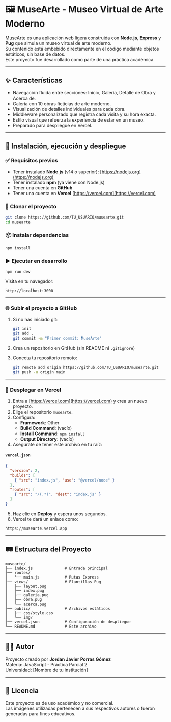 
# 🖼️ MuseArte - Museo Virtual de Arte Moderno

MuseArte es una aplicación web ligera construida con **Node.js**, **Express** y **Pug** que simula un museo virtual de arte moderno.  
Su contenido está embebido directamente en el código mediante objetos estáticos, sin base de datos.  
Este proyecto fue desarrollado como parte de una práctica académica.

---

## ✨ Características

- Navegación fluida entre secciones: Inicio, Galería, Detalle de Obra y Acerca de.
- Galería con 10 obras ficticias de arte moderno.
- Visualización de detalles individuales para cada obra.
- Middleware personalizado que registra cada visita y su hora exacta.
- Estilo visual que refuerza la experiencia de estar en un museo.
- Preparado para despliegue en Vercel.

---

## 🚀 Instalación, ejecución y despliegue

### ✅ Requisitos previos

- Tener instalado **Node.js** (v14 o superior): [https://nodejs.org](https://nodejs.org)
- Tener instalado **npm** (ya viene con Node.js)
- Tener una cuenta en **GitHub**
- Tener una cuenta en **Vercel** [https://vercel.com](https://vercel.com)

### 🧱 Clonar el proyecto

```bash
git clone https://github.com/TU_USUARIO/musearte.git
cd musearte
```

### 📦 Instalar dependencias

```bash
npm install
```

### ▶️ Ejecutar en desarrollo

```bash
npm run dev
```

Visita en tu navegador:
```
http://localhost:3000
```

---

### 🌐 Subir el proyecto a GitHub

1. Si no has iniciado git:
   ```bash
   git init
   git add .
   git commit -m "Primer commit: MuseArte"
   ```

2. Crea un repositorio en GitHub (sin README ni `.gitignore`)

3. Conecta tu repositorio remoto:
   ```bash
   git remote add origin https://github.com/TU_USUARIO/musearte.git
   git push -u origin main
   ```

---

### 🚀 Desplegar en Vercel

1. Entra a [https://vercel.com](https://vercel.com) y crea un nuevo proyecto.
2. Elige el repositorio `musearte`.
3. Configura:
   - **Framework**: Other
   - **Build Command**: (vacío)
   - **Install Command**: `npm install`
   - **Output Directory**: (vacío)
4. Asegúrate de tener este archivo en tu raíz:

#### `vercel.json`
```json
{
  "version": 2,
  "builds": [
    { "src": "index.js", "use": "@vercel/node" }
  ],
  "routes": [
    { "src": "/(.*)", "dest": "index.js" }
  ]
}
```

5. Haz clic en **Deploy** y espera unos segundos.
6. Vercel te dará un enlace como:
```
https://musearte.vercel.app
```

---

## 🛤️ Estructura del Proyecto

```
musearte/
├── index.js              # Entrada principal
├── routes/
│   └── main.js           # Rutas Express
├── views/                # Plantillas Pug
│   ├── layout.pug
│   ├── index.pug
│   ├── galeria.pug
│   ├── obra.pug
│   └── acerca.pug
├── public/               # Archivos estáticos
│   ├── css/style.css
│   └── img/
├── vercel.json           # Configuración de despliegue
└── README.md             # Este archivo
```

---

## 👨‍🎨 Autor

Proyecto creado por **Jordan Javier Porras Gómez**  
Materia: JavaScript - Práctica Parcial 2  
Universidad: [Nombre de tu institución]

---

## 📄 Licencia

Este proyecto es de uso académico y no comercial.  
Las imágenes utilizadas pertenecen a sus respectivos autores o fueron generadas para fines educativos.
